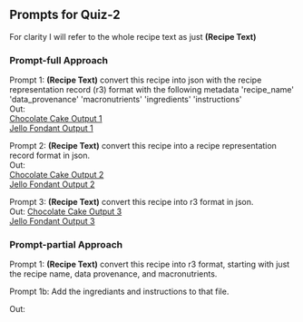 ## Prompts for Quiz-2
For clarity I will refer to the whole recipe text as just **(Recipe Text)**  

### Prompt-full Approach
Prompt 1:  **(Recipe Text)** convert this recipe into json with the recipe representation record (r3) format with the following metadata 'recipe_name' 'data_provenance' 'macronutrients' 'ingredients' 'instructions'  
Out:   
[Chocolate Cake Output 1](5min_choc_cake1.json)  
[Jello Fondant Output 1](jello_marshmallow_fondant.json)

Prompt 2: **(Recipe Text)** convert this recipe into a recipe representation record format in json.  
Out:  
[Chocolate Cake Output 2](5min_choc_cake2.json)  
[Jello Fondant Output 2](jello_marshmallow_fondant2.json)  

Prompt 3: **(Recipe Text)** convert this recipe into r3 format in json.  
Out:
[Chocolate Cake Output 3](5min_choc_cake3.json)  
[Jello Fondant Output 3](jello_marshmallow_fondant3.json)  

### Prompt-partial Approach

Prompt 1: **(Recipe Text)** convert this recipe into r3 format, starting with just the recipe name, data provenance, and macronutrients.

Prompt 1b: Add the ingrediants and instructions to that file.

Out:
